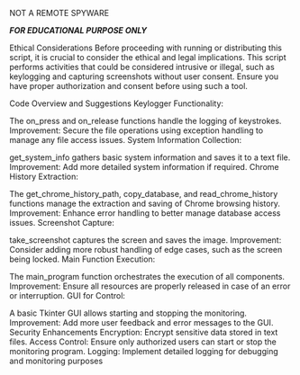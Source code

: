 NOT A REMOTE SPYWARE


*****FOR EDUCATIONAL PURPOSE ONLY*****

Ethical Considerations
Before proceeding with running or distributing this script, it is crucial to consider the ethical and legal implications. This script performs activities that could be considered intrusive or illegal, such as keylogging and capturing screenshots without user consent. Ensure you have proper authorization and consent before using such a tool.

Code Overview and Suggestions
Keylogger Functionality:

The on_press and on_release functions handle the logging of keystrokes.
Improvement: Secure the file operations using exception handling to manage any file access issues.
System Information Collection:

get_system_info gathers basic system information and saves it to a text file.
Improvement: Add more detailed system information if required.
Chrome History Extraction:

The get_chrome_history_path, copy_database, and read_chrome_history functions manage the extraction and saving of Chrome browsing history.
Improvement: Enhance error handling to better manage database access issues.
Screenshot Capture:

take_screenshot captures the screen and saves the image.
Improvement: Consider adding more robust handling of edge cases, such as the screen being locked.
Main Function Execution:

The main_program function orchestrates the execution of all components.
Improvement: Ensure all resources are properly released in case of an error or interruption.
GUI for Control:

A basic Tkinter GUI allows starting and stopping the monitoring.
Improvement: Add more user feedback and error messages to the GUI.
Security Enhancements
Encryption: Encrypt sensitive data stored in text files.
Access Control: Ensure only authorized users can start or stop the monitoring program.
Logging: Implement detailed logging for debugging and monitoring purposes
